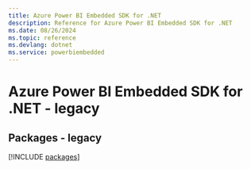 ```yaml
---
title: Azure Power BI Embedded SDK for .NET
description: Reference for Azure Power BI Embedded SDK for .NET
ms.date: 08/26/2024
ms.topic: reference
ms.devlang: dotnet
ms.service: powerbiembedded
---
```

# Azure Power BI Embedded SDK for .NET - legacy
## Packages - legacy
[!INCLUDE [packages](power-bi-embedded-index.md)]
